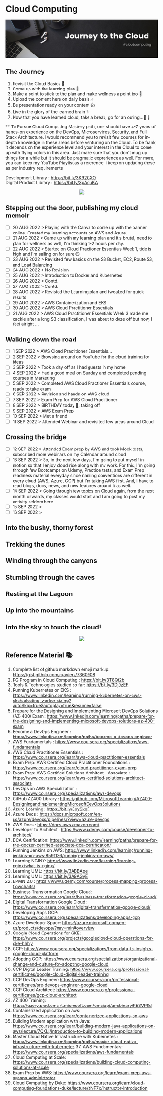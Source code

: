 # Cloud Computing
<p align="center">
  <img src="Banner.jpg">
</p>

## The Journey
1. Revisit the Cloud Basics :speech_balloon:
2. Come up with the learning plan :dash:
3. Make a point to stick to the plan and make wellness a point too :curry:
4. Upload the content here on daily basis :notes:
5. Be presentation ready on your content :thumbsup:
6. Live in the glory of the learned brain :sparkles:
7. Now that you have learned cloud, take a break, go for an outing...:checkered_flag: :moyai:

** To Pursue Cloud Computing Mastery path, one should have 4-7 years of hands-on experience on the DevOps, Microservices, Security, and Full Stack Architecture. I would recommend you to revisit few courses for in-depth knowledge in these areas before venturing on the Cloud. To be frank, it depends on the experience level and your interest in the Cloud to come up with flying colors in this area. Just make sure that you don't mug up things for a while but it should be pragmatic exprerience as well. For more, you can keep my YouTube Playlist as a reference, I keep on updating these as per industry requirements

Development Library :	https://bit.ly/3K92GXO  
Digital Product Library :	https://bit.ly/3pAquKA

<p align="center">
  <img src="https://raw.githubusercontent.com/andreasbm/readme/master/assets/lines/rainbow.png">
</p>

## Stepping out the door, publishing my cloud memoir

- [ ] 20 AUG 2022 > Playing with the Canva to come up with the banner online. Created my learning accounts on AWS and Azure.  
- [ ] 21 AUG 2022 > Came up with my learning plan and it's brutal, need to plan for wellness as well, I'm thinking 1-2 hours per day.  
- [ ] 22 AUG 2022 > Started on Cloud Practioner Essentials Week 1, tide is high and I'm sailing on for sure 😉  
- [ ] 23 AUG 2022 > Revisited few basics on the S3 Bucket, EC2, Route 53, and Load Balancing    
- [ ] 24 AUG 2022 > No Revision  
- [ ] 25 AUG 2022 > Introduction to Docker and Kubernetes  
- [ ] 26 AUG 2022 > Contd.    
- [ ] 27 AUG 2022 > Contd.   
- [ ] 28 AUG 2022 > Revisted the Learning plan and tweaked for quick results     
- [ ] 29 AUG 2022 > AWS Containerization and EKS   
- [ ] 30 AUG 2022 > AWS Cloud Practitioner Essentials    
- [ ] 31 AUG 2022 > AWS Cloud Practitioner Essentials Week 3 made me cackle after a long S3 classification, I was about to doze off but now, I feel alright ...        

## Walking down the road

- [ ] 1 SEP 2022 > AWS Cloud Practitioner Essentials...   
- [ ] 2 SEP 2022 > Browsing around on YouTube for the cloud training for ideas  
- [ ] 3 SEP 2022 > Took a day off as I had guests in my home   
- [ ] 4 SEP 2022 > Had a good meal on Sunday and completed pending courses in Marketing  
- [ ] 5 SEP 2022 > Completed AWS Cloud Practioner Essentials course, ready to take exam   
- [ ] 6 SEP 2022 > Revision and hands on AWS cloud     
- [ ] 7 SEP 2022 > Exam Prep for AWS Cloud Practitioner    
- [ ] 8 SEP 2022 > BIRTHDAY today :birthday:, taking off  
- [ ] 9 SEP 2022 > AWS Exam Prep  
- [ ] 10 SEP 2022 > Met a friend    
- [ ] 11 SEP 2022 > Attended Webinar and revisited few areas around Cloud  
  
## Crossing the bridge

- [ ] 12 SEP 2022 > Attended Exam prep by AWS and took Mock tests, subscribed more webinars on my Calendar around cloud  
- [ ] 13 SEP 2022 > So, in the next few days, I'm going to put myself in motion so that I enjoy cloud ride along with my work. For this, I'm going through few Bootcamps on Udemy, Practice tests, and Exam Prep readiness material everyday since naming conventions are different in every cloud (AWS, Azure, GCP) but I'm taking AWS first. And, I have to read blogs, docs, news, and new features around it as well.
- [ ] 14 SEP 2022 > Going through few topics on Cloud again, from the next month onwards, my classes would start and I am going to post my activity seldom here   
- [ ] 15 SEP 2022 >   
- [ ] 16 SEP 2022 >   

## Into the bushy, thorny forest

## Trekking the dunes

## Winding through the canyons

## Stumbling through the caves

## Resting at the Lagoon

## Up into the mountains

## Into the sky to touch the cloud!

<p align="center">
  <img src="https://raw.githubusercontent.com/andreasbm/readme/master/assets/lines/rainbow.png">
</p>

## Reference Material :books:  
  
1. Complete list of github markdown emoji markup: https://gist.github.com/rxaviers/7360908  
2. PG Program in Cloud Computing : https://bit.ly/3T8Qf2b  
3. Tools & Technologies studied so far:  https://bit.ly/3Dj9zEF   
4. Running Kubernetes on EKS : https://www.linkedin.com/learning/running-kubernetes-on-aws-eks/selecting-worker-sizing?autoSkip=true&autoplay=true&resume=false  
5. Prepare for the Designing and Implementing Microsoft DevOps Solutions (AZ-400) Exam : https://www.linkedin.com/learning/paths/prepare-for-the-designing-and-implementing-microsoft-devops-solutions-az-400-exam  
6. Become a DevOps Engineer : https://www.linkedin.com/learning/paths/become-a-devops-engineer  
7. AWS Fundamentals : https://www.coursera.org/specializations/aws-fundamentals  
8. AWS Cloud Practitioner Essentials : https://www.coursera.org/learn/aws-cloud-practitioner-essentials  
9. Exam Prep: AWS Certified Cloud Practitioner Foundations : https://www.coursera.org/learn/cloud-practitioner-exam-prep  
10. Exam Prep: AWS Certified Solutions Architect - Associate : https://www.coursera.org/learn/aws-certified-solutions-architect-associate  
11. DevOps on AWS Specialization : https://www.coursera.org/specializations/aws-devops  
12. GitHub AZ400 Library : https://github.com/MicrosoftLearning/AZ400-DesigningandImplementingMicrosoftDevOpsSolutions  
13. Azure Learning : https://bit.ly/3pySkqF  
14. Azure Docs : https://docs.microsoft.com/en-us/azure/devops/pipelines/?view=azure-devops  
15. AWS Docs : https://docs.aws.amazon.com/  
16. Developer to Architect : https://www.udemy.com/course/developer-to-architect/  
17. DCA Certification: https://www.linkedin.com/learning/paths/prepare-for-the-docker-certified-associate-dca-certification/  
18. Running Jenkins on AWS: https://www.linkedin.com/learning/running-jenkins-on-aws-8591136/running-jenkins-on-aws/  
19. Learning NGINX: https://www.linkedin.com/learning/learning-nginx/what-is-nginx/  
20. Learning UML: https://bit.ly/3ABBApe  
21. Learning UML: https://bit.ly/3A9AGyE  
22. BPMN 2.0 : https://www.udemy.com/course/process-mapping-process-flowcharts/  
23. Business Transformation Google Cloud: https://www.coursera.org/learn/business-transformation-google-cloud/  
24. Digital Transformation Google Cloud: https://www.coursera.org/learn/digital-transformation-google-cloud/  
25. Developing Apps GCP: https://www.coursera.org/specializations/developing-apps-gcp  
26. Azure Developer Space: https://azure.microsoft.com/en-us/products/devops/?nav=min#overview
27. Google Cloud Operations for GKE: https://www.coursera.org/projects/googlecloud-cloud-operations-for-gke-hhhly  
28. GCP: https://www.coursera.org/specializations/from-data-to-insights-google-cloud-platform  
29. Adopting GCP: https://www.coursera.org/specializations/organizational-change-and-culture-for-adopting-google-cloud  
30. GCP Digital Leader Training: https://www.coursera.org/professional-certificates/google-cloud-digital-leader-training  
31. GCP DevOps Engineer: https://www.coursera.org/professional-certificates/sre-devops-engineer-google-cloud  
32. GCP Cloud Architect: https://www.coursera.org/professional-certificates/gcp-cloud-architect  
33. AZ 400 Training: https://query.prod.cms.rt.microsoft.com/cms/api/am/binary/RE3VP8d  
34. Containerized application on aws: https://www.coursera.org/learn/containerized-applications-on-aws  
35. Building Modern application with Java: https://www.coursera.org/learn/building-modern-java-applications-on-aws/lecture/7QKLj/introduction-to-building-modern-applications  
36. Master Cloud Native Infrastructure with Kubernetes : https://www.linkedin.com/learning/paths/master-cloud-native-infrastructure-with-kubernetes   37. AWS Fundamentals: https://www.coursera.org/specializations/aws-fundamentals  
38. Cloud Computing at Scale: https://www.coursera.org/specializations/building-cloud-computing-solutions-at-scale  
39. Exam Prep by AWS: https://www.coursera.org/learn/exam-prep-aws-sysops-administrator  
40. Cloud Computing by Duke: https://www.coursera.org/learn/cloud-computing-foundations-duke/lecture/zNF7x/instructor-introduction  



